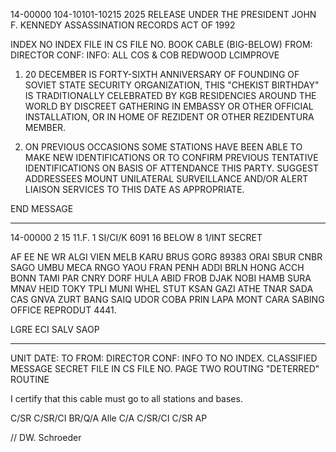14-00000
104-10101-10215
2025 RELEASE UNDER THE PRESIDENT JOHN F. KENNEDY ASSASSINATION RECORDS ACT OF 1992

INDEX
NO INDEX
FILE IN CS FILE NO.
BOOK CABLE (BIG-BELOW)
FROM: DIRECTOR
CONF:
INFO:
ALL COS & COB
REDWOOD LCIMPROVE

1. 20 DECEMBER IS FORTY-SIXTH ANNIVERSARY OF FOUNDING OF SOVIET STATE SECURITY ORGANIZATION, THIS "CHEKIST BIRTHDAY" IS TRADITIONALLY CELEBRATED BY KGB RESIDENCIES AROUND THE WORLD BY DISCREET GATHERING IN EMBASSY OR OTHER OFFICIAL INSTALLATION, OR IN HOME OF REZIDENT OR OTHER REZIDENTURA MEMBER.

2. ON PREVIOUS OCCASIONS SOME STATIONS HAVE BEEN ABLE TO MAKE NEW IDENTIFICATIONS OR TO CONFIRM PREVIOUS TENTATIVE IDENTIFICATIONS ON BASIS OF ATTENDANCE THIS PARTY. SUGGEST ADDRESSEES MOUNT UNILATERAL SURVEILLANCE AND/OR ALERT LIAISON SERVICES TO THIS DATE AS APPROPRIATE.

END MESSAGE

---

14-00000
2
15
11.F.
1
SI/CI/K
6091
16
BELOW
8
1/INT
SECRET

AF
EE
NE
WR
ALGI
VIEN
MELB
KARU
BRUS
GORG
89383
ORAI
SBUR
CNBR
SAGO
UMBU
MECA
RNGO
YAOU
FRAN
PENH
ADDI
BRLN
HONG
ACCH
BONN
TAMI
PAR
CNRY
DORF
HULA
ABID
FROB
DJAK
NOBI
HAMB
SURA
MNAV
HEID
TOKY
TPLI
MUNI
WHEL
STUT
KSAN
GAZI
ATHE
TNAR
SADA
CAS
GNVA
ZURT
BANG
SAIQ
UDOR
COBA
PRIN
LAPA
MONT
CARA
SABING OFFICE
REPRODUT
4441.

LGRE
ECI
SALV
SAOP

---

UNIT
DATE:
TO
FROM: DIRECTOR
CONF:
INFO
TO
NO INDEX.
CLASSIFIED MESSAGE
SECRET
FILE IN CS FILE NO.
PAGE TWO
ROUTING
"DETERRED"
ROUTINE

I certify that this cable must go to all stations and bases.

C/SR
C/SR/CI
BR/Q/A
Alle
C/A
C/SR/CI
C/SR
AP

// DW. Schroeder
